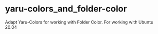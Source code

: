 # yaru-colors_and_folder-color
Adapt Yaru-Colors for working with Folder Color. For working with Ubuntu 20.04
